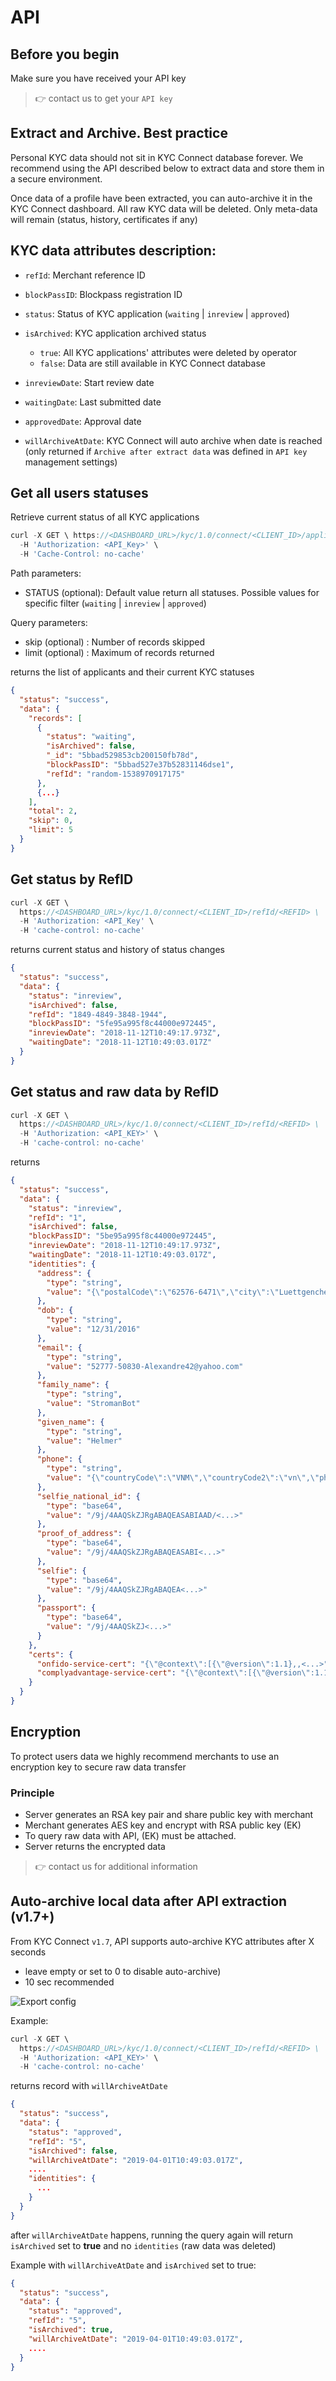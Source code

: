 # API

## Before you begin

Make sure you have received your API key

> :point_right: contact us to get your `API key`

## Extract and Archive. Best practice

Personal KYC data should not sit in KYC Connect database forever.
We recommend using the API described below to extract data and store them in a secure environment.

Once data of a profile have been extracted, you can auto-archive it in the KYC Connect dashboard. All raw KYC data will be deleted. Only meta-data will remain (status, history, certificates if any)


## KYC data attributes description:

- `refId`: Merchant reference ID
- `blockPassID`: Blockpass registration ID
- `status`: Status of KYC application (`waiting` | `inreview` | `approved`)
- `isArchived`: KYC application archived status

  - `true`: All KYC applications' attributes were deleted by operator
  - `false`: Data are still available in KYC Connect database

- `inreviewDate`: Start review date
- `waitingDate`: Last submitted date
- `approvedDate`: Approval date
- `willArchiveAtDate`: KYC Connect will auto archive when  date is reached (only returned if `Archive after extract data` was defined in `API key` management settings)

## Get all users statuses

Retrieve current status of all KYC applications

```js
curl -X GET \ https://<DASHBOARD_URL>/kyc/1.0/connect/<CLIENT_ID>/applicants/<STATUS> \
  -H 'Authorization: <API_Key>' \
  -H 'Cache-Control: no-cache'

```

Path parameters:

- STATUS (optional): Default value return all statuses. Possible values for specific filter (`waiting` | `inreview` | `approved`)

Query parameters:

- skip (optional) : Number of records skipped
- limit (optional) : Maximum of records returned

returns the list of applicants and their current KYC statuses

```json
{
  "status": "success",
  "data": {
    "records": [
      {
        "status": "waiting",
        "isArchived": false,
        "_id": "5bbad529853cb200150fb78d",
        "blockPassID": "5bbad527e37b52831146dse1",
        "refId": "random-1538970917175"
      },
      {...}
    ],
    "total": 2,
    "skip": 0,
    "limit": 5
  }
}
```

## Get status by RefID

```js
curl -X GET \
  https://<DASHBOARD_URL>/kyc/1.0/connect/<CLIENT_ID>/refId/<REFID> \
  -H 'Authorization: <API_Key' \
  -H 'cache-control: no-cache'
```

returns current status and history of status changes

```json
{
  "status": "success",
  "data": {
    "status": "inreview",
    "isArchived": false,
    "refId": "1849-4849-3848-1944",
    "blockPassID": "5fe95a995f8c44000e972445",
    "inreviewDate": "2018-11-12T10:49:17.973Z",
    "waitingDate": "2018-11-12T10:49:03.017Z"
  }
}
```

## Get status and raw data by RefID

```js
curl -X GET \
  https://<DASHBOARD_URL>/kyc/1.0/connect/<CLIENT_ID>/refId/<REFID> \
  -H 'Authorization: <API_KEY>' \
  -H 'cache-control: no-cache'
```

returns

```json
{
  "status": "success",
  "data": {
    "status": "inreview",
    "refId": "1",
    "isArchived": false,
    "blockPassID": "5be95a995f8c44000e972445",
    "inreviewDate": "2018-11-12T10:49:17.973Z",
    "waitingDate": "2018-11-12T10:49:03.017Z",
    "identities": {
      "address": {
        "type": "string",
        "value": "{\"postalCode\":\"62576-6471\",\"city\":\"Luettgenchester\",\"address\":\"4611 Zieme Knoll\",\"extraInfo\":\"extra\",\"country\":\"VNM\",\"state\":\"\"}"
      },
      "dob": {
        "type": "string",
        "value": "12/31/2016"
      },
      "email": {
        "type": "string",
        "value": "52777-50830-Alexandre42@yahoo.com"
      },
      "family_name": {
        "type": "string",
        "value": "StromanBot"
      },
      "given_name": {
        "type": "string",
        "value": "Helmer"
      },
      "phone": {
        "type": "string",
        "value": "{\"countryCode\":\"VNM\",\"countryCode2\":\"vn\",\"phoneNumber\":\"+84987543212\",\"number\":\"987543212\"}"
      },
      "selfie_national_id": {
        "type": "base64",
        "value": "/9j/4AAQSkZJRgABAQEASABIAAD/<...>"
      },
      "proof_of_address": {
        "type": "base64",
        "value": "/9j/4AAQSkZJRgABAQEASABI<...>"
      },
      "selfie": {
        "type": "base64",
        "value": "/9j/4AAQSkZJRgABAQEA<...>"
      },
      "passport": {
        "type": "base64",
        "value": "/9j/4AAQSkZJ<...>"
      }
    },
    "certs": {
      "onfido-service-cert": "{\"@context\":[{\"@version\":1.1},,<...>",
      "complyadvantage-service-cert": "{\"@context\":[{\"@version\":1.1},<...>"
    }
  }
}
```

## Encryption

To protect users data we highly recommend merchants to use an encryption key to secure raw data transfer

### Principle

- Server generates an RSA key pair and share public key with merchant
- Merchant generates AES key and encrypt with RSA public key (EK)
- To query raw data with API, (EK) must be attached.
- Server returns the encrypted data

> :point_right: contact us for additional information

## Auto-archive local data after API extraction (v1.7+)

From KYC Connect `v1.7`, API supports auto-archive KYC attributes after X seconds

* leave empty or set to 0 to disable auto-archive)
* 10 sec recommended  

![Export config](/docs/kyc-connect-dashboard/imgs/Archive-ApiKey.png)

Example:

```js
curl -X GET \
  https://<DASHBOARD_URL>/kyc/1.0/connect/<CLIENT_ID>/refId/<REFID> \
  -H 'Authorization: <API_KEY>' \
  -H 'cache-control: no-cache'
```

returns record with `willArchiveAtDate`

```json
{
  "status": "success",
  "data": {
    "status": "approved",
    "refId": "5",
    "isArchived": false,
    "willArchiveAtDate": "2019-04-01T10:49:03.017Z",
    ....
    "identities": {
      ...
    }
  }
}
```

after `willArchiveAtDate` happens,  running the query again will return `isArchived` set to **true** and no `identities` (raw data was deleted)

Example with `willArchiveAtDate` and `isArchived` set to true:

```json
{
  "status": "success",
  "data": {
    "status": "approved",
    "refId": "5",
    "isArchived": true,
    "willArchiveAtDate": "2019-04-01T10:49:03.017Z",
    ....
  }
}
```
